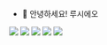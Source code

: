 - 👋 안녕하세요! 루시에오

<img src="https://img.shields.io/badge/HTML5-E34F26?style=flat&logo=HTML5&logoColor=white"/> <img src="https://img.shields.io/badge/CSS3-1572B6?style=flat&logo=CSS3&logoColor=white"/> <img src="https://img.shields.io/badge/Node.js-339933?style=flat&logo=Node.js&logoColor=white"/> <img src="https://img.shields.io/badge/MariaDB-003545?style=flat&logo=MariaDB&logoColor=white"/>
<img src="https://img.shields.io/badge/Python-3776AB?style=flat&logo=Python&logoColor=white"/>




<!---
theharang/theharang is a ✨ special ✨ repository because its `README.md` (this file) appears on your GitHub profile.
You can click the Preview link to take a look at your changes.
--->
